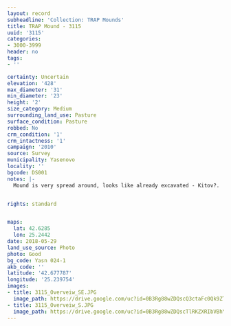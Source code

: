 ```yaml
---
layout: record
subheadline: 'Collection: TRAP Mounds'
title: TRAP Mound - 3115
uuid: '3115'
categories:
- 3000-3999
header: no
tags:
- ''

certainty: Uncertain
elevation: '428'
max_diameter: '31'
min_diameter: '23'
height: '2'
size_category: Medium
surrounding_land_use: Pasture
surface_condition: Pasture
robbed: No
crm_condition: '1'
crm_intactness: '1'
campaign: '2010'
source: Survey
municipality: Yasenovo
locality: ''
bgcode: DS001
notes: |-
  Mound is very spread around, looks like already excavated - Kitov?.


rights: standard


maps:
  lat: 42.6285
  lon: 25.2442
date: 2018-05-29
land_use_source: Photo
photo: Good
bg_code: Yasn 024-1
akb_code: ''
latitude: '42.677787'
longitude: '25.239754'
images:
- title: 3115_Overveiw_SE.JPG
  image_path: https://drive.google.com/uc?id=0B3Rg88wZDQscQ3ctaFc0Qk9ZTVE
- title: 3115_Overveiw_S.JPG
  image_path: https://drive.google.com/uc?id=0B3Rg88wZDQscTlRKZXRIbVBhYTg
---
```

